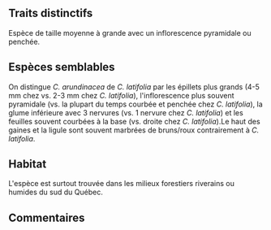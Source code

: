 
<!--

1-3-5-13-https://www.inaturalist.org/observations/195220528
1-4-https://www.inaturalist.org/observations/195220524
5-https://www.inaturalist.org/observations/195226187
4-https://www.inaturalist.org/observations/195708914

-->

## Traits distinctifs

Espèce de taille moyenne à grande avec un inflorescence pyramidale ou penchée.

## Espèces semblables

On distingue _C. arundinacea_ de _C. latifolia_ par les épillets plus grands (4-5 mm chez vs. 2-3 mm chez _C. latifolia_), l'inflorescence plus souvent pyramidale (vs. la plupart du temps courbée et penchée chez _C. latifolia_), la glume inférieure avec 3 nervures (vs. 1 nervure chez _C. latifolia_) et les feuilles souvent courbées à la base (vs. droite chez _C. latifolia_).Le haut des gaines et la ligule sont souvent marbrées de bruns/roux contrairement à _C. latifolia_.

## Habitat

L'espèce est surtout trouvée dans les milieux forestiers riverains ou humides du sud du Québec.

## Commentaires



